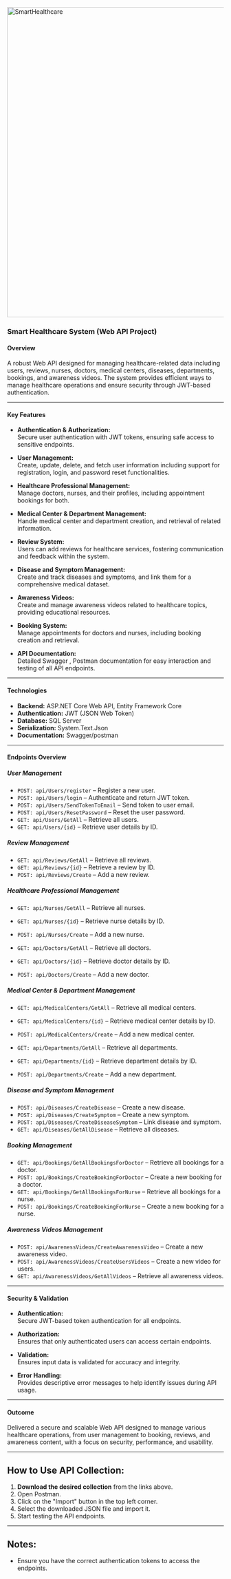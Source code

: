 
<img width="1129" height="721" alt="SmartHealthcare" src="https://github.com/user-attachments/assets/764138be-5a44-475e-9ef6-e25abd5935bd" />

### **Smart Healthcare System (Web API Project)**

#### **Overview**  
A robust Web API designed for managing healthcare-related data including users, reviews, nurses, doctors, medical centers, diseases, departments, bookings, and awareness videos. The system provides efficient ways to manage healthcare operations and ensure security through JWT-based authentication.

---

#### **Key Features**
- **Authentication & Authorization:**  
  Secure user authentication with JWT tokens, ensuring safe access to sensitive endpoints.

- **User Management:**  
  Create, update, delete, and fetch user information including support for registration, login, and password reset functionalities.

- **Healthcare Professional Management:**  
  Manage doctors, nurses, and their profiles, including appointment bookings for both.

- **Medical Center & Department Management:**  
  Handle medical center and department creation, and retrieval of related information.

- **Review System:**  
  Users can add reviews for healthcare services, fostering communication and feedback within the system.

- **Disease and Symptom Management:**  
  Create and track diseases and symptoms, and link them for a comprehensive medical dataset.

- **Awareness Videos:**  
  Create and manage awareness videos related to healthcare topics, providing educational resources.

- **Booking System:**  
  Manage appointments for doctors and nurses, including booking creation and retrieval.

- **API Documentation:**  
  Detailed Swagger , Postman documentation for easy interaction and testing of all API endpoints.

---

#### **Technologies**
- **Backend:** ASP.NET Core Web API, Entity Framework Core  
- **Authentication:** JWT (JSON Web Token)  
- **Database:** SQL Server  
- **Serialization:** System.Text.Json  
- **Documentation:** Swagger/postman  

---

#### **Endpoints Overview**

##### **User Management**
- `POST: api/Users/register` – Register a new user.  
- `POST: api/Users/login` – Authenticate and return JWT token.  
- `POST: api/Users/SendTokenToEmail` – Send token to user email.  
- `POST: api/Users/ResetPassword` – Reset the user password.  
- `GET: api/Users/GetAll` – Retrieve all users.  
- `GET: api/Users/{id}` – Retrieve user details by ID.  

##### **Review Management**
- `GET: api/Reviews/GetAll` – Retrieve all reviews.  
- `GET: api/Reviews/{id}` – Retrieve a review by ID.  
- `POST: api/Reviews/Create` – Add a new review.  

##### **Healthcare Professional Management**
- `GET: api/Nurses/GetAll` – Retrieve all nurses.  
- `GET: api/Nurses/{id}` – Retrieve nurse details by ID.  
- `POST: api/Nurses/Create` – Add a new nurse.  

- `GET: api/Doctors/GetAll` – Retrieve all doctors.  
- `GET: api/Doctors/{id}` – Retrieve doctor details by ID.  
- `POST: api/Doctors/Create` – Add a new doctor.  

##### **Medical Center & Department Management**
- `GET: api/MedicalCenters/GetAll` – Retrieve all medical centers.  
- `GET: api/MedicalCenters/{id}` – Retrieve medical center details by ID.  
- `POST: api/MedicalCenters/Create` – Add a new medical center.  

- `GET: api/Departments/GetAll` – Retrieve all departments.  
- `GET: api/Departments/{id}` – Retrieve department details by ID.  
- `POST: api/Departments/Create` – Add a new department.  

##### **Disease and Symptom Management**
- `POST: api/Diseases/CreateDisease` – Create a new disease.  
- `POST: api/Diseases/CreateSymptom` – Create a new symptom.  
- `POST: api/Diseases/CreateDiseaseSymptom` – Link disease and symptom.  
- `GET: api/Diseases/GetAllDisease` – Retrieve all diseases.  

##### **Booking Management**
- `GET: api/Bookings/GetAllBookingsForDoctor` – Retrieve all bookings for a doctor.  
- `POST: api/Bookings/CreateBookingForDoctor` – Create a new booking for a doctor.  
- `GET: api/Bookings/GetAllBookingsForNurse` – Retrieve all bookings for a nurse.  
- `POST: api/Bookings/CreateBookingForNurse` – Create a new booking for a nurse.  

##### **Awareness Videos Management**
- `POST: api/AwarenessVideos/CreateAwarenessVideo` – Create a new awareness video.  
- `POST: api/AwarenessVideos/CreateUsersVideos` – Create a new video for users.  
- `GET: api/AwarenessVideos/GetAllVideos` – Retrieve all awareness videos.  

---

#### **Security & Validation**
- **Authentication:**  
  Secure JWT-based token authentication for all endpoints.  

- **Authorization:**  
  Ensures that only authenticated users can access certain endpoints.

- **Validation:**  
  Ensures input data is validated for accuracy and integrity.

- **Error Handling:**  
  Provides descriptive error messages to help identify issues during API usage.  

---

#### **Outcome**
Delivered a secure and scalable Web API designed to manage various healthcare operations, from user management to booking, reviews, and awareness content, with a focus on security, performance, and usability.

---

## How to Use API Collection:

1. **Download the desired collection** from the links above.
2. Open Postman.
3. Click on the "Import" button in the top left corner.
4. Select the downloaded JSON file and import it.
5. Start testing the API endpoints.

---

## Notes:
- Ensure you have the correct authentication tokens to access the endpoints.
